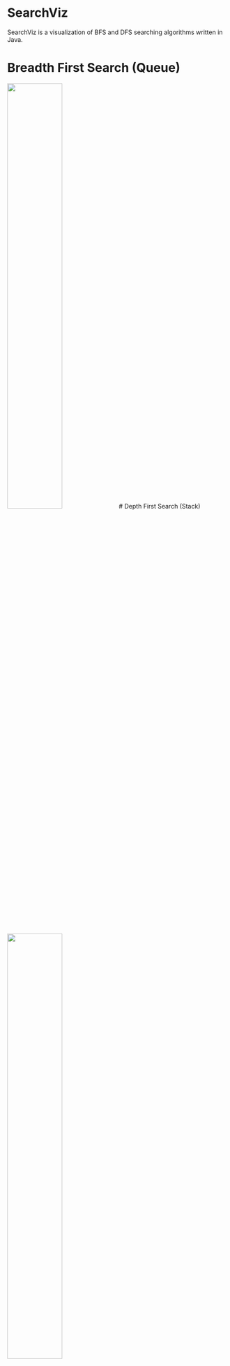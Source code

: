 # SearchViz
     
SearchViz is a visualization of BFS and DFS searching algorithms written in Java.

# Breadth First Search (Queue)
<img src="https://i.imgur.com/k5R5gVG.gif" width="50%" height="50%">
# Depth First Search (Stack)
<img src="https://i.imgur.com/QeDGBkL.gif" width="50%" height="50%">
